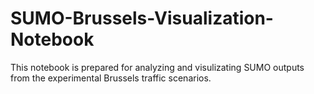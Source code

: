 # SUMO-Brussels-Visualization-Notebook
This notebook is prepared for analyzing and visulizating SUMO outputs from the experimental Brussels traffic scenarios.

